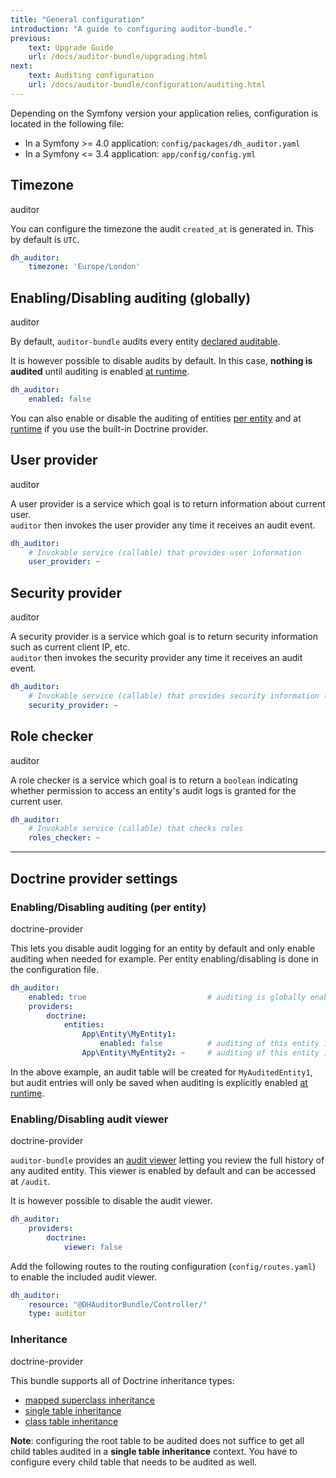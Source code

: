 ```yaml
---
title: "General configuration"
introduction: "A guide to configuring auditor-bundle."
previous:
    text: Upgrade Guide
    url: /docs/auditor-bundle/upgrading.html
next:
    text: Auditing configuration
    url: /docs/auditor-bundle/configuration/auditing.html
---
```


Depending on the Symfony version your application relies, configuration is located in the following file:

- In a Symfony >= 4.0 application: `config/packages/dh_auditor.yaml`
- In a Symfony <= 3.4 application: `app/config/config.yml`


## Timezone
<span class="tag mt-0 inline-flex items-center px-3 py-1 rounded-full text-sm font-medium leading-4 bg-green-100 text-green-700">auditor</span>

You can configure the timezone the audit `created_at` is generated in. This by default is `UTC`.

```yaml
dh_auditor:
    timezone: 'Europe/London'
```

## Enabling/Disabling auditing (globally)
<span class="tag mt-0 inline-flex items-center px-3 py-1 rounded-full text-sm font-medium leading-4 bg-green-100 text-green-700">auditor</span>

By default, `auditor-bundle` audits every entity [declared auditable](/docs/auditor-bundle/auditing-configuration#audited-entities-and-properties-doctrine-provider).

It is however possible to disable audits by default. In this case, **nothing is audited** 
until auditing is enabled [at runtime](24-enabling-disabling-audits.md#at-runtime-enabledisable).

```yaml
dh_auditor:
    enabled: false
```

You can also enable or disable the auditing of entities [per entity](/docs/auditor-bundle/configuration#enabling-disabling-auditing-per-entity-doctrine-provider) 
and at [runtime](/docs/auditor-bundle/enabling-disabling-at-runtime#enabling-disabling-at-runtime-doctrine-provider) if you use the built-in Doctrine provider.


## User provider
<span class="tag mt-0 inline-flex items-center px-3 py-1 rounded-full text-sm font-medium leading-4 bg-green-100 text-green-700">auditor</span>

A user provider is a service which goal is to return information about current user.  
`auditor` then invokes the user provider any time it receives an audit event.

```yaml
dh_auditor:
    # Invokable service (callable) that provides user information
    user_provider: ~
```


## Security provider
<span class="tag mt-0 inline-flex items-center px-3 py-1 rounded-full text-sm font-medium leading-4 bg-green-100 text-green-700">auditor</span>

A security provider is a service which goal is to return security information such as current client IP, etc.  
`auditor` then invokes the security provider any time it receives an audit event.

```yaml
dh_auditor:
    # Invokable service (callable) that provides security information (IP, firewall name, etc)
    security_provider: ~
```


## Role checker
<span class="tag mt-0 inline-flex items-center px-3 py-1 rounded-full text-sm font-medium leading-4 bg-green-100 text-green-700">auditor</span>

A role checker is a service which goal is to return a `boolean` indicating whether permission to access 
an entity's audit logs is granted for the current user.  

```yaml
dh_auditor:
    # Invokable service (callable) that checks roles
    roles_checker: ~
```

<hr>


## Doctrine provider settings

### Enabling/Disabling auditing (per entity)
<span class="tag mt-0 inline-flex items-center px-3 py-1 rounded-full text-sm font-medium leading-4 bg-blue-100 text-blue-700">doctrine-provider</span>

This lets you disable audit logging for an entity by default and only enable auditing 
when needed for example. Per entity enabling/disabling is done in the configuration file.

```yaml
dh_auditor:
    enabled: true                           # auditing is globally enabled
    providers:
        doctrine:
            entities:
                App\Entity\MyEntity1:
                    enabled: false          # auditing of this entity is disabled
                App\Entity\MyEntity2: ~     # auditing of this entity is enabled
```

In the above example, an audit table will be created for `MyAuditedEntity1`, 
but audit entries will only be saved when auditing is explicitly enabled [at runtime](/docs/auditor-bundle/enabling-disabling-at-runtime#enabling-disabling-at-runtime-doctrine-provider).


### Enabling/Disabling audit viewer
<span class="tag mt-0 inline-flex items-center px-3 py-1 rounded-full text-sm font-medium leading-4 bg-blue-100 text-blue-700">doctrine-provider</span>

`auditor-bundle` provides an [audit viewer](/docs/auditor-bundle/viewer) letting you review the full history of any audited entity.
This viewer is enabled by default and can be accessed at `/audit`. 

It is however possible to disable the audit viewer.

```yaml
dh_auditor:
    providers:
        doctrine:
            viewer: false
```

Add the following routes to the routing configuration (`config/routes.yaml`) to enable the included audit viewer.

```yaml
dh_auditor:
    resource: "@DHAuditorBundle/Controller/"
    type: auditor
``` 


### Inheritance
<span class="tag mt-0 inline-flex items-center px-3 py-1 rounded-full text-sm font-medium leading-4 bg-blue-100 text-blue-700">doctrine-provider</span>

This bundle supports all of Doctrine inheritance types:

 - [mapped superclass inheritance](https://www.doctrine-project.org/projects/doctrine-orm/en/2.6/reference/inheritance-mapping.html#mapped-superclasses)
 - [single table inheritance](https://www.doctrine-project.org/projects/doctrine-orm/en/2.6/reference/inheritance-mapping.html#single-table-inheritance)
 - [class table inheritance](https://www.doctrine-project.org/projects/doctrine-orm/en/2.6/reference/inheritance-mapping.html#class-table-inheritance)


**Note**: configuring the root table to be audited does not suffice to get all child tables audited in a 
**single table inheritance** context. You have to configure every child table that needs to be audited as well.
